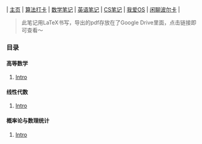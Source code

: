 | [主页](http://haohaha.cn) | [算法打卡](https://alg.haohaha.cn) | [数学笔记](https://math.haohaha.cn) | [英语笔记](https://eng.haohaha.cn) | [CS笔记](https://cs.haohaha.cn) | [我爱OS](https://os.haohaha.cn) | [闲聊波尔卡](https://chat.haohaha.cn) |

> 此笔记用LaTeX书写，导出的pdf存放在了Google Drive里面，点击链接即可查看～

### 目录

#### 高等数学

1. [Intro]()

#### 线性代数

1. [Intro]()

#### 概率论与数理统计

1. [Intro]()
